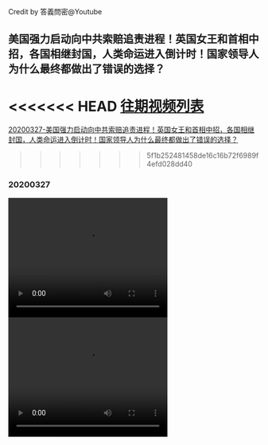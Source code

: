 Credit by 答義問密@Youtube
## 美国强力启动向中共索赔追责进程！英国女王和首相中招，各国相继封国，人类命运进入倒计时！国家领导人为什么最终都做出了错误的选择？
<<<<<<< HEAD
[往期视频列表](/答義問密/list-all.html)
=======
[20200327-美国强力启动向中共索赔追责进程！英国女王和首相中招，各国相继封国，人类命运进入倒计时！国家领导人为什么最终都做出了错误的选择？](/答義問密/list-all.html)
>>>>>>> 5f1b252481458de16c16b72f6989f4efd028dd40
### 20200327
<video width="320" height="240" controls>
  <source src="/答義問密/videos/20200327_xWDgbpM0AN0-split-001.mp4" type="video/mp4">
</video>
<video width="320" height="240" controls>
  <source src="/答義問密/videos/20200327_xWDgbpM0AN0-split-002.mp4" type="video/mp4">
</video>
